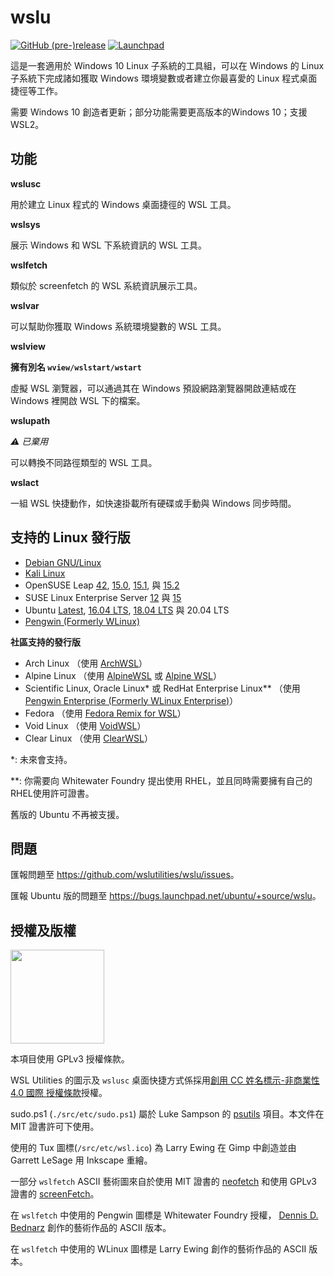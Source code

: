 
# wslu

[![GitHub (pre-)release](https://img.shields.io/github/v/release/wslutilities/wslu?include_prereleases&label=版本&logo=github&style=flat-square)](https://github.com/wslutilities/wslu)
[![Launchpad](https://img.shields.io/static/v1?label=launchpad&logo=launchpad&color=F8C300&message=已映象&style=flat-square)](https://launchpad.net/wslu)

這是一套適用於 Windows 10 Linux 子系統的工具組，可以在 Windows 的 Linux 子系統下完成諸如獲取 Windows 環境變數或者建立你最喜愛的 Linux 程式桌面捷徑等工作。

需要 Windows 10 創造者更新；部分功能需要更高版本的Windows 10；支援 WSL2。

## 功能

**wslusc**

用於建立 Linux 程式的 Windows 桌面捷徑的 WSL 工具。

**wslsys**

展示 Windows 和 WSL 下系統資訊的 WSL 工具。

**wslfetch**

類似於 screenfetch 的 WSL 系統資訊展示工具。

**wslvar**

可以幫助你獲取 Windows 系統環境變數的 WSL 工具。

**wslview**

**擁有別名 `wview/wslstart/wstart`**

虛擬 WSL 瀏覽器，可以通過其在 Windows 預設網路瀏覽器開啟連結或在 Windows 裡開啟 WSL 下的檔案。

**wslupath**

*⚠ 已棄用*

可以轉換不同路徑類型的 WSL 工具。

**wslact**

一組 WSL 快捷動作，如快速掛載所有硬碟或手動與 Windows 同步時間。

## 支持的 Linux 發行版

- [Debian GNU/Linux](https://www.microsoft.com/store/productId/9MSVKQC78PK6)
- [Kali Linux](https://www.microsoft.com/store/productId/9PKR34TNCV07)
- OpenSUSE Leap [42](https://www.microsoft.com/store/productId/9NJVJTS82TJX), [15.0](https://www.microsoft.com/store/productId/9N1TB6FPVJ8C), [15.1](https://www.microsoft.com/store/productId/9NJFZK00FGKV), 與 [15.2](https://www.microsoft.com/store/productId/9MZD0N9Z4M4H)
- SUSE Linux Enterprise Server [12](https://www.microsoft.com/store/productId/9P32MWBH6CNS) 與 [15](https://www.microsoft.com/store/productId/9PMW35D7FNLX)
- Ubuntu [Latest](https://www.microsoft.com/store/productId/9NBLGGH4MSV6), [16.04 LTS](https://www.microsoft.com/store/productId/9PJN388HP8C9), [18.04 LTS](https://www.microsoft.com/store/productId/9N9TNGVNDL3Q) 與 20.04 LTS
- [Pengwin (Formerly WLinux)](https://www.microsoft.com/store/productId/9NV1GV1PXZ6P)

**社區支持的發行版**
- Arch Linux （使用 [ArchWSL](https://github.com/yuk7/ArchWSL)）
- Alpine Linux （使用 [AlpineWSL](https://github.com/yuk7/AlpineWSL) 或 [Alpine WSL](https://www.microsoft.com/store/productId/9P804CRF0395)）
- Scientific Linux, Oracle Linux* 或 RedHat Enterprise Linux** （使用 [Pengwin Enterprise (Formerly WLinux Enterprise)](https://www.microsoft.com/store/productId/9N8LP0X93VCP)）
- Fedora （使用 [Fedora Remix for WSL](https://github.com/WhitewaterFoundry/WSLFedoraRemix)）
- Void Linux （使用 [VoidWSL](https://github.com/am11/VoidWSL)）
- Clear Linux （使用 [ClearWSL](https://github.com/wight554/ClearWSL)）


*: 未來會支持。

**: 你需要向 Whitewater Foundry 提出使用 RHEL，並且同時需要擁有自己的 RHEL使用許可證書。

舊版的 Ubuntu 不再被支援。

## 問題

匯報問題至 <https://github.com/wslutilities/wslu/issues>。

匯報 Ubuntu 版的問題至 <https://bugs.launchpad.net/ubuntu/+source/wslu>。

## 授權及版權

<img width="150" src="https://www.gnu.org/graphics/gplv3-with-text-136x68.png">

本項目使用 GPLv3 授權條款。

WSL Utilities 的圖示及 `wslusc` 桌面快捷方式係採用[創用 CC 姓名標示-非商業性 4.0 國際 授權條款](http://creativecommons.org/licenses/by-nc/4.0/)授權。



sudo.ps1 (`./src/etc/sudo.ps1`) 屬於 Luke Sampson 的 [psutils](^1) 項目。本文件在 MIT 證書許可下使用。

使用的 Tux 圖標(`/src/etc/wsl.ico`) 為 Larry Ewing 在 Gimp 中創造並由 Garrett LeSage 用 Inkscape 重繪。

一部分 `wslfetch` ASCII 藝術圖來自於使用 MIT 證書的 [neofetch](^2) 和使用 GPLv3 證書的 [screenFetch](^3)。

在 `wslfetch` 中使用的 Pengwin 圖標是 Whitewater Foundry 授權， [Dennis D. Bednarz](^4) 創作的藝術作品的 ASCII 版本。

在 `wslfetch` 中使用的 WLinux 圖標是 Larry Ewing 創作的藝術作品的 ASCII 版本。

[^1]: https://github.com/lukesampson/psutils/
[^2]: https://github.com/dylanaraps/neofetch/
[^3]: https://github.com/KittyKatt/screenFetch/
[^4]: https://twitter.com/DennisBednarz